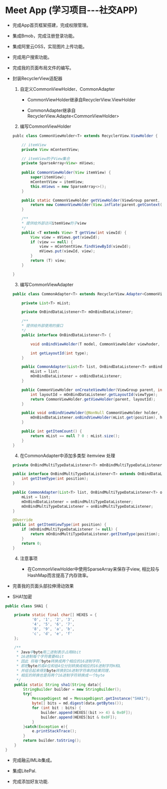 # Meet App (学习项目---社交APP)

- 完成App首页框架搭建，完成权限管理。

- 集成Bmob，完成注册登录功能。

- 集成阿里云OSS，实现图片上传功能。

- 完成用户搜索功能。

- 完成我的页面布局文件的编写。

- 封装RecyclerView适配器

	1. 自定义CommonViewHolder、CommonAdapter

		* CommonViewHolder继承自RecyclerView.ViewHolder

		* CommonAdapter继承自RecyclerView.Adapte&lt;CommonViewHolder&gt;

	2. 编写CommonViewHolder

	```java
	publc class CommonViewHolder<T> extends RecyclerView.ViewHolder {

		// itemView
		private View mContentView;

		// itemView的子View集合
		private SparseArray<View> mViews;
		
		public CommonViewHolder(View itemView) {
			super(itemView);
			mContentView = itemView;
			this.mViews = new SparseArray<>();
		}

		public static CommonViewHolder getViewHolder(ViewGroup parent, int layoutId) {
			return new CommonViewHolder(View.inflate(parent.getContext(), layoutId, null));
		}

		/**
		* 提供给外部访问itemView的子view
		*/
		public <T extends View> T getView(int viewId) {
			View view = mViews.get(viewId);
			if (view == null) {
				view = mContentView.findViewById(viewId);
				mViews.put(viewId, view);
			}
			return (T) view;
		}

	}
	```

	3. 编写CommonViewAdapter
	```java
	public class CommonAdapter<T> extends RecyclerView.Adapter<CommonViewHolder> {

		private List<T> mList;

		private OnBindDataListener<T> mOnBindDataListener;

		/**
		* 提供给外部使用的接口
		*/
		public interface OnBindDataListener<T> {

			void onBindViewHolder(T model, CommonViewHolder viewhoder, int type, int position);

			int getLayoutId(int type);
		}

		public CommonAdapter(List<T> list, OnBindDataListener<T> onBindDataListener) {
			mList = list;
			mOnBindDataListener = onBindDataListener;
		}

		public CommonViewHolder onCreateViewHolder(ViewGroup parent, int viewType) {
			int layoutId = mOnBindDataListener.getLayoutId(viewType);
        	return CommonViewHolder.getViewHolder(parent, layoutId);
    	}

		public void onBindViewHolder(@NonNull CommonViewHolder holder, int position) {
			mOnBindDataListener.onBindViewHolder(mList.get(position), holder, getItemViewType(position), position);
		}

		public int getItemCount() { 
			return mList == null ? 0 : mList.size(); 
		}
	}
	```

	4. 在CommonAdapter中添加多类型 itemview 处理

	```java
	private OnBindMultiTypeDataListener<T> mOnBindMultiTypeDataListener;
	
	public interface OnBindMultiTypeDataListener<T> extends OnBindDataListener<T> {
        int getItemType(int position);
    }

	public CommonAdapter(List<T> list, OnBindMultiTypeDataListener<T> onBindMultiTypeDataListener) {
        mList = list;
        mOnBindDataListener = onBindMultiTypeDataListener;
        mOnBindMultiTypeDataListener = onBindMultiTypeDataListener;
    }

    @Override
    public int getItemViewType(int position) {
        if (mOnBindMultiTypeDataListener != null) {
            return mOnBindMultiTypeDataListener.getItemType(position);
        }
        return 0;
    }
	```

	4. 注意事项

		- 在CommonViewHolder中使用SparseArray来保存子view, 相比较与HashMap而言提高了内存效率。
	
* 完善我的页面头部拉伸滑动效果

* SHA1加密

```java
public class SHA1 {

    private static final char[] HEXES = {
            '0', '1', '2', '3',
            '4', '5', '6', '7',
            '8', '9', 'a', 'b',
            'c', 'd', 'e', 'f'
    };

    /**
     * Java中byte用二进制表示占用8bit
     * 16进制每个字符需要4bit
     * 因此 将每个byte转换成两个相应的16进制字符，
     * 即把byte的高4位和低4位分别转换成相应的16进制字符H和L
     * 并组合起来得到byte转换到16进制字符串的结果同理，
     * 相反的转换也是将两个16进制字符转换成一个byte
     */
    public static String sha1(String data){
        StringBuilder builder = new StringBuilder();
        try{
            MessageDigest md = MessageDigest.getInstance("SHA1");
            byte[] bits = md.digest(data.getBytes());
            for (int bit : bits) {
                builder.append(HEXES[(bit >> 4) & 0x0F]);
                builder.append(HEXES[bit & 0x0F]);
            }
        }catch(Exception e){
            e.printStackTrace();
        }
        return builder.toString();
    }
}
```

* 完成融云IMLib集成。

* 集成LitePal.

* 完成添加好友功能.


